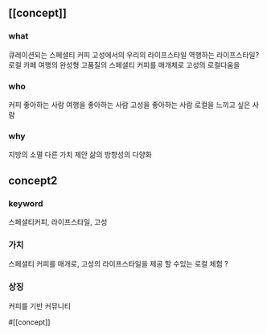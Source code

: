 ## [[concept]]
### what
큐레이션되는 스페셜티 커피
고성에서의 우리의 라이프스타일
역행하는 라이프스타일?
로컬 카페
여행의 완성형
고품질의 스페셜티 커피를 매개체로
고성의 로컬다움을 
### who
커피 좋아하는 사람
여행을 좋아하는 사람
고성을 좋아하는 사람
로컬을 느끼고 싶은 사람
### why
지방의 소멸
다른 가치 제안
삶의 방향성의 다양화

## concept2

### keyword

스페셜티커피, 라이프스타일, 고성
### 가치

스페셜티 커피를 매개로, 고성의 라이프스타일을 제공 할 수있는 로컬 체험 ?
### 상징

커피를 기반 커뮤니티

#[[concept]] 

